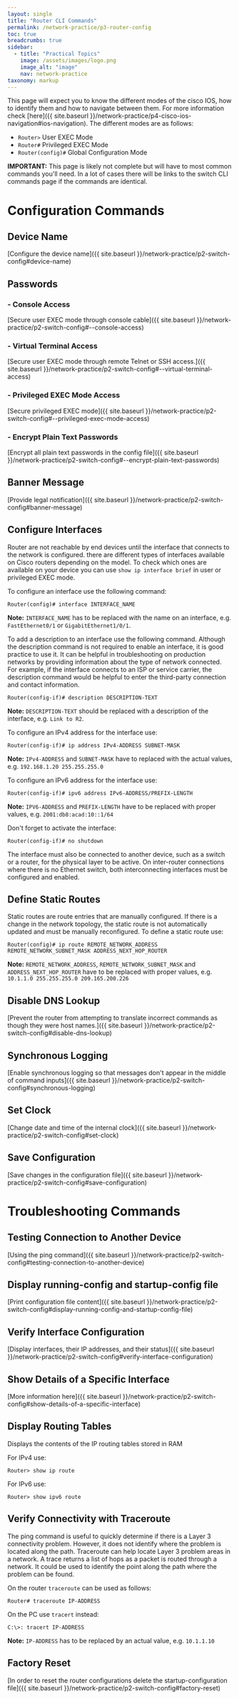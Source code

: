 ```yaml
---
layout: single
title: "Router CLI Commands"
permalink: /network-practice/p3-router-config
toc: true
breadcrumbs: true
sidebar:
  - title: "Practical Topics"
    image: /assets/images/logo.png
    image_alt: "image"
    nav: network-practice
taxonomy: markup
---
```


This page will expect you to know the different modes of the cisco IOS, how to identify them and how to navigate between them. For more information check [here]({{ site.baseurl }}/network-practice/p4-cisco-ios-navigation#ios-navigation). The different modes are as follows:
- `Router>` User EXEC Mode
- `Router#` Privileged EXEC Mode
- `Router(config)#` Global Configuration Mode

**IMPORTANT:** This page is likely not complete but will have to most common commands you'll need. In a lot of cases there will be links to the switch CLI commands page if the commands are identical.
 
# Configuration Commands

## Device Name
[Configure the device name]({{ site.baseurl }}/network-practice/p2-switch-config#device-name)

## Passwords

### - Console Access
[Secure user EXEC mode through console cable]({{ site.baseurl }}/network-practice/p2-switch-config#--console-access)

### - Virtual Terminal Access
[Secure user EXEC mode through remote Telnet or SSH access.]({{ site.baseurl }}/network-practice/p2-switch-config#--virtual-terminal-access)

### - Privileged EXEC Mode Access
[Secure privileged EXEC mode]({{ site.baseurl }}/network-practice/p2-switch-config#--privileged-exec-mode-access)

### - Encrypt Plain Text Passwords
[Encrypt all plain text passwords in the config file]({{ site.baseurl }}/network-practice/p2-switch-config#--encrypt-plain-text-passwords)

## Banner Message
[Provide legal notification]({{ site.baseurl }}/network-practice/p2-switch-config#banner-message)

## Configure Interfaces
Router are not reachable by end devices until the interface that connects to the network is configured. there are different types of interfaces available on Cisco routers depending on the model. To check which ones are available on your device you can use `show ip interface brief` in user or privileged EXEC mode.

To configure an interface use the following command:
```
Router(config)# interface INTERFACE_NAME
```
**Note:** `INTERFACE_NAME` has to be replaced with the name on an interface, e.g. `FastEthernet0/1` or `GigabitEthernet1/0/1`.

To add a description to an interface use the following command. Although the description command is not required to enable an interface, it is good practice to use it. It can be helpful in troubleshooting on production networks by providing information about the type of network connected. For example, if the interface connects to an ISP or service carrier, the description command would be helpful to enter the third-party connection and contact information.
```
Router(config-if)# description DESCRIPTION-TEXT
```
**Note:** `DESCRIPTION-TEXT` should be replaced with a description of the interface, e.g. `Link to R2`.

To configure an IPv4 address for the interface use:
```
Router(config-if)# ip address IPv4-ADDRESS SUBNET-MASK
```
**Note:** `IPv4-ADDRESS` and `SUBNET-MASK` have to replaced with the actual values, e.g. `192.168.1.20 255.255.255.0`

To configure an IPv6 address for the interface use:
```
Router(config-if)# ipv6 address IPv6-ADDRESS/PREFIX-LENGTH
```
**Note:** `IPV6-ADDRESS` and `PREFIX-LENGTH` have to be replaced with proper values, e.g. `2001:db8:acad:10::1/64`

Don't forget to activate the interface:
```
Router(config-if)# no shutdown
```
The interface must also be connected to another device, such as a switch or a router, for the physical layer to be active. On inter-router connections where there is no Ethernet switch, both interconnecting interfaces must be configured and enabled.

## Define Static Routes
Static routes are route entries that are manually configured. If there is a change in the network topology, the static route is not automatically updated and must be manually reconfigured. To define a static route use:
```
Router(config)# ip route REMOTE_NETWORK_ADDRESS REMOTE_NETWORK_SUBNET_MASK ADDRESS_NEXT_HOP_ROUTER
```
**Note:** `REMOTE_NETWORK_ADDRESS`, `REMOTE_NETWORK_SUBNET_MASK` and `ADDRESS_NEXT_HOP_ROUTER` have to be replaced with proper values, e.g. `10.1.1.0 255.255.255.0 209.165.200.226`

## Disable DNS Lookup
[Prevent the router from attempting to translate incorrect commands as though they were host names.]({{ site.baseurl }}/network-practice/p2-switch-config#disable-dns-lookup)

## Synchronous Logging
[Enable synchronous logging so that messages don't appear in the middle of command inputs]({{ site.baseurl }}/network-practice/p2-switch-config#synchronous-logging)

## Set Clock
[Change date and time of the internal clock]({{ site.baseurl }}/network-practice/p2-switch-config#set-clock)

## Save Configuration
[Save changes in the configuration file]({{ site.baseurl }}/network-practice/p2-switch-config#save-configuration)




# Troubleshooting Commands

## Testing Connection to Another Device
[Using the ping command]({{ site.baseurl }}/network-practice/p2-switch-config#testing-connection-to-another-device)

## Display running-config and startup-config file
[Print configuration file content]({{ site.baseurl }}/network-practice/p2-switch-config#display-running-config-and-startup-config-file)

## Verify Interface Configuration
[Display interfaces, their IP addresses, and their status]({{ site.baseurl }}/network-practice/p2-switch-config#verify-interface-configuration)


## Show Details of a Specific Interface
[More information here]({{ site.baseurl }}/network-practice/p2-switch-config#show-details-of-a-specific-interface)

## Display Routing Tables
Displays the contents of the IP routing tables stored in RAM

For IPv4 use:
```
Router> show ip route
```

For IPv6 use:
```
Router> show ipv6 route
```

## Verify Connectivity with Traceroute
The ping command is useful to quickly determine if there is a Layer 3 connectivity problem. However, it does not identify where the problem is located along the path. Traceroute can help locate Layer 3 problem areas in a network. A trace returns a list of hops as a packet is routed through a network. It could be used to identify the point along the path where the problem can be found.

On the router `traceroute` can be used as follows:
```
Router# traceroute IP-ADDRESS
```
On the PC use `tracert` instead:
```
C:\>: tracert IP-ADDRESS
```
**Note:** `IP-ADDRESS` has to be replaced by an actual value, e.g. `10.1.1.10`


## Factory Reset
[In order to reset the router configurations delete the startup-configuration file]({{ site.baseurl }}/network-practice/p2-switch-config#factory-reset)
